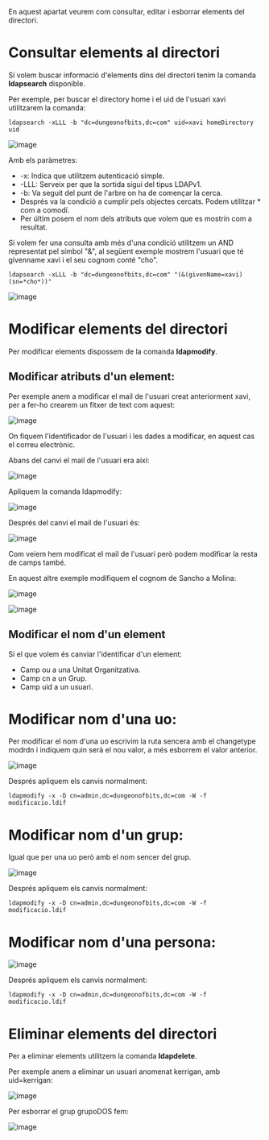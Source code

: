 En aquest apartat veurem com consultar, editar i esborrar elements del directori.

# Consultar elements al directori

Si volem buscar informació d'elements dins del directori tenim la comanda **ldapsearch** disponible.

Per exemple, per buscar el directory home i el uid de l'usuari xavi utilitzarem la comanda:

```
ldapsearch -xLLL -b "dc=dungeonofbits,dc=com" uid=xavi homeDirectory uid
```

![image](https://github.com/XaSaFa/MP04/assets/110727546/73ec80a9-7dee-4478-91df-f696d402e67c)

Amb els paràmetres:

- -x: Indica que utilitzem autenticació simple.
- -LLL: Serveix per que la sortida sigui del tipus LDAPv1.
- -b: Va seguit del punt de l'arbre on ha de començar la cerca.
- Després va la condició a cumplir pels objectes cercats. Podem utilitzar * com a comodí.
- Per últim posem el nom dels atributs que volem que es mostrin com a resultat.

Si volem fer una consulta amb més d'una condició utilitzem un AND representat pel símbol "&", al següent exemple mostrem l'usuari que té givenname xavi i el seu cognom conté "cho".

```
ldapsearch -xLLL -b "dc=dungeonofbits,dc=com" "(&(givenName=xavi)(sn=*cho*))"
```

![image](https://github.com/XaSaFa/MP04/assets/110727546/2655e559-75f7-4f2d-8268-08babd7ff659)

# Modificar elements del directori

Per modificar elements dispossem de la comanda **ldapmodify**.

## Modificar atributs d'un element:

Per exemple anem a modificar el mail de l'usuari creat anteriorment xavi, per a fer-ho crearem un fitxer de text com aquest:

![image](https://github.com/XaSaFa/MP04/assets/110727546/2ab0709c-7219-4034-84e2-536a2fc3f6c3)

On fiquem l'identificador de l'usuari i les dades a modificar, en aquest cas el correu electrònic.

Abans del canvi el mail de l'usuari era així:

![image](https://github.com/XaSaFa/MP04/assets/110727546/b88515ff-8b8d-4e26-9424-c5064933cb9a)

Apliquem la comanda ldapmodify:

![image](https://github.com/XaSaFa/MP04/assets/110727546/b7dce1c1-b5e5-4fda-997a-94494f178182)

Després del canvi el mail de l'usuari és:

![image](https://github.com/XaSaFa/MP04/assets/110727546/c056c009-a004-4355-b146-19e4bbb1362d)

Com veiem hem modificat el mail de l'usuari però podem modificar la resta de camps també.

En aquest altre exemple modifiquem el cognom de Sancho a Molina:

![image](https://github.com/XaSaFa/MP04/assets/110727546/2cdcd0da-22b5-4597-97d7-1ef1cf0a9f15)

![image](https://github.com/XaSaFa/MP04/assets/110727546/af631869-1b94-482a-abdb-c71b013a8610)

## Modificar el nom d'un element

Si el que volem és canviar l'identificar d'un element:

- Camp ou a una Unitat Organitzativa.
- Camp cn a un Grup.
- Camp uid a un usuari.

# Modificar nom d'una uo:

Per modificar el nom d'una uo escrivim la ruta sencera amb el changetype modrdn i indiquem quin serà el nou valor, a més esborrem el valor anterior.

![image](https://github.com/XaSaFa/MP04/assets/110727546/95749197-34f1-46c5-abd6-61d606e2e272)

Després apliquem els canvis normalment:

```
ldapmodify -x -D cn=admin,dc=dungeonofbits,dc=com -W -f modificacio.ldif
```
# Modificar nom d'un grup:

Igual que per una uo però amb el nom sencer del grup.

![image](https://github.com/XaSaFa/MP04/assets/110727546/d467da6c-805a-49f9-b390-6d3d34d810e8)

Després apliquem els canvis normalment:

```
ldapmodify -x -D cn=admin,dc=dungeonofbits,dc=com -W -f modificacio.ldif
```
# Modificar nom d'una persona:

![image](https://github.com/XaSaFa/MP04/assets/110727546/a76873dd-b958-408b-81b0-4b8d1867fa41)

Després apliquem els canvis normalment:

```
ldapmodify -x -D cn=admin,dc=dungeonofbits,dc=com -W -f modificacio.ldif
```

# Eliminar elements del directori

Per a eliminar elements utilitzem la comanda **ldapdelete**.

Per exemple anem a eliminar un usuari anomenat kerrigan, amb uid=kerrigan:

![image](https://github.com/XaSaFa/MP04/assets/110727546/3de7a890-fc4d-4eeb-868d-5ad0760c73cd)

Per esborrar el grup grupoDOS fem:

![image](https://github.com/XaSaFa/MP04/assets/110727546/9c739c02-f6a7-43dc-bc4c-e89dd0b2e803)

